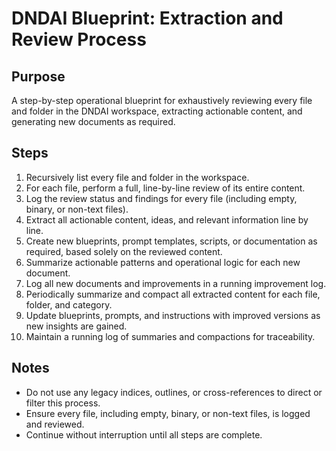 # DNDAI Blueprint: Extraction and Review Process

## Purpose
A step-by-step operational blueprint for exhaustively reviewing every file and folder in the DNDAI workspace, extracting actionable content, and generating new documents as required.

## Steps
1. Recursively list every file and folder in the workspace.
2. For each file, perform a full, line-by-line review of its entire content.
3. Log the review status and findings for every file (including empty, binary, or non-text files).
4. Extract all actionable content, ideas, and relevant information line by line.
5. Create new blueprints, prompt templates, scripts, or documentation as required, based solely on the reviewed content.
6. Summarize actionable patterns and operational logic for each new document.
7. Log all new documents and improvements in a running improvement log.
8. Periodically summarize and compact all extracted content for each file, folder, and category.
9. Update blueprints, prompts, and instructions with improved versions as new insights are gained.
10. Maintain a running log of summaries and compactions for traceability.

## Notes
- Do not use any legacy indices, outlines, or cross-references to direct or filter this process.
- Ensure every file, including empty, binary, or non-text files, is logged and reviewed.
- Continue without interruption until all steps are complete.
